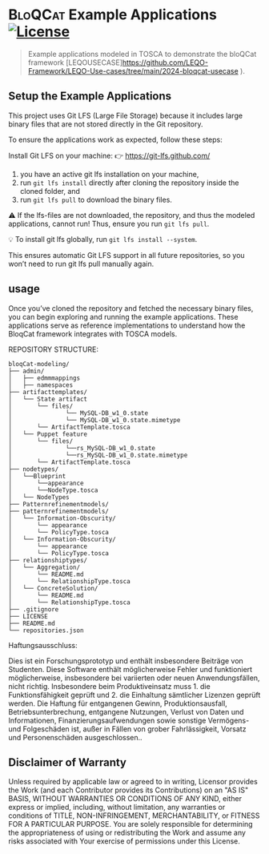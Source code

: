 # <span style="font-variant:small-caps;">BloQCat</span> Example Applications [![License](https://img.shields.io/badge/License-Apache%202.0-blue.svg)](https://opensource.org/licenses/Apache-2.0)

> Example applications modeled in TOSCA to demonstrate the bloQCat framework  [<span style="font-variant:small-caps;">LEQO</span>USECASE]https://github.com/LEQO-Framework/LEQO-Use-cases/tree/main/2024-bloqcat-usecase
).

## Setup the Example Applications

This project uses Git LFS (Large File Storage) because it includes large binary files that are not stored directly in the Git repository.

To ensure the applications work as expected, follow these steps:

Install Git LFS on your machine:
👉 https://git-lfs.github.com/

1. you have an active git lfs installation on your machine,
2. run `git lfs install` directly after cloning the repository inside the cloned folder, and
3. run `git lfs pull` to download the binary files.

⚠️ If the lfs-files are not downloaded, the repository, and thus the modeled applications, cannot run!
Thus, ensure you run `git lfs pull`.

💡 To install git lfs globally, run `git lfs install --system`.

This ensures automatic Git LFS support in all future repositories, so you won’t need to run git lfs pull manually again.

## usage 
Once you’ve cloned the repository and fetched the necessary binary files, you can begin exploring and running the example applications. These applications serve as reference implementations to understand how the BloqCat framework integrates with TOSCA models.

REPOSITORY STRUCTURE:
```
bloqCat-modeling/
├── admin/
│   ├── edmmmappings
│   ├── namespaces
├── artifacttemplates/
│   └── State artifact
│       └── files/
│               └── MySQL-DB_w1_0.state
│               └── MySQL-DB_w1_0.state.mimetype
│       └── ArtifactTemplate.tosca
│   └── Puppet feature
│       └── files/
│               └──rs_MySQL-DB_w1_0.state
│               └──rs_MySQL-DB_w1_0.state.mimetype
│       └── ArtifactTemplate.tosca
├── nodetypes/
│   └──Blueprint
│       └──appearance
│       └──NodeType.tosca
│   └── NodeTypes
├── Patternrefinementmodels/
├── patternrefinementmodels/
│   └── Information-Obscurity/
│       └── appearance
│       └── PolicyType.tosca
│   └── Information-Obscurity/
│       └── appearance
│       └── PolicyType.tosca
├── relationshiptypes/
│   └── Aggregation/
│       └── README.md
│       └── RelationshipType.tosca
│   └── ConcreteSolution/
│       └── README.md
│       └── RelationshipType.tosca                  
├── .gitignore
├── LICENSE
├── README.md
└── repositories.json
```

Haftungsausschluss:

Dies ist ein Forschungsprototyp und enthält insbesondere Beiträge von Studenten. Diese Software enthält möglicherweise Fehler und funktioniert möglicherweise, insbesondere bei variierten oder neuen Anwendungsfällen, nicht richtig. Insbesondere beim Produktiveinsatz muss 1. die Funktionsfähigkeit geprüft und 2. die Einhaltung sämtlicher Lizenzen geprüft werden. Die Haftung für entgangenen Gewinn, Produktionsausfall, Betriebsunterbrechung, entgangene Nutzungen, Verlust von Daten und Informationen, Finanzierungsaufwendungen sowie sonstige Vermögens- und Folgeschäden ist, außer in Fällen von grober Fahrlässigkeit, Vorsatz und Personenschäden ausgeschlossen..

## Disclaimer of Warranty

Unless required by applicable law or agreed to in writing, Licensor provides the Work (and each Contributor provides its Contributions) on an "AS IS" BASIS, WITHOUT WARRANTIES OR CONDITIONS OF ANY KIND, either express or implied, including, without limitation, any warranties or conditions of TITLE, NON-INFRINGEMENT, MERCHANTABILITY, or FITNESS FOR A PARTICULAR PURPOSE. You are solely responsible for determining the appropriateness of using or redistributing the Work and assume any risks associated with Your exercise of permissions under this License.
